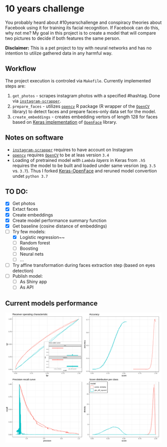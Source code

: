 # 10 years challenge

You probably heard about #10yearschallenge and conspiracy theories about Facebook using it for training its facial recognition. If Facebook can do this, why not me? My goal in this project is to create a model that will compare two pictures to decide if both features the same person.

**Disclaimer:** This is a pet project to toy with neural networks and has no intention to utilize gathered data in any harmful way.

## Workflow

The project execution is controled via `Makefile`. Currently implemented steps are:

1. `get_photos` - scrapes instagram photos with a specified #hashtag. Done via [`instagram-scrapper`](https://github.com/rarcega/instagram-scraper).
1. `prepare_faces` - utilizes [`opencv`](https://github.com/ropenscilabs/opencv) R package (R wrapper of the [`OpenCV`](https://opencv.org/) library) to detect faces and prepare faces-only data set for the model.
1. `create_embeddings` - creates embedding vertors of length 128 for faces based on [Keras implementation](https://github.com/iwantooxxoox/Keras-OpenFace) of  [`OpenFace`](https://github.com/cmusatyalab/openface) library.

## Notes on software

* [`instagram-scrapper`](https://github.com/rarcega/instagram-scraper) requires to have account on Instagram
* [`opencv`](https://github.com/ropenscilabs/opencv) requires [`OpenCV`](https://opencv.org/) to be at leas version `3.4`
* Loading of pretrained model *with `Lambda` layers* in Keras from `.h5` requires the model to be built and loaded under same vesrion (eg. `3.5` vs. `3.7`). Thus I forked  [Keras-OpenFace](https://github.com/iwantooxxoox/Keras-OpenFace) and reruned model convertion undet `python 3.7`

## TO DO:

- [x] Get photos
- [x] Extact faces
- [x] Create embeddings
- [x] Create model performance summary function
- [x] Get baseline (cosine distance of embeddings)
- [ ] Try few models:
  - [x] Logistic regression~~
  - [ ] Random forest
  - [ ] Boosting
  - [ ] Neural nets
  - [ ] ...
- [ ] Try affine transformation during faces extraction step (based on eyes detection)
- [ ] Publish model:
  - [ ] As Shiny app
  - [ ] As API
  
## Current models performance

![Performance](reports/models_diagnostics.png)